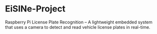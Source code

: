 # EiSINe-Project
Raspberry Pi License Plate Recognition – A lightweight embedded system that uses a camera to detect and read vehicle license plates in real-time.
